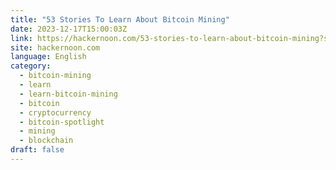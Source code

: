 ```yaml
---
title: "53 Stories To Learn About Bitcoin Mining"
date: 2023-12-17T15:00:03Z
link: https://hackernoon.com/53-stories-to-learn-about-bitcoin-mining?source=rss&utm_medium=RSS&utm_source=news.12bit.vn
site: hackernoon.com
language: English
category:
  - bitcoin-mining
  - learn
  - learn-bitcoin-mining
  - bitcoin
  - cryptocurrency
  - bitcoin-spotlight
  - mining
  - blockchain
draft: false
---
```

